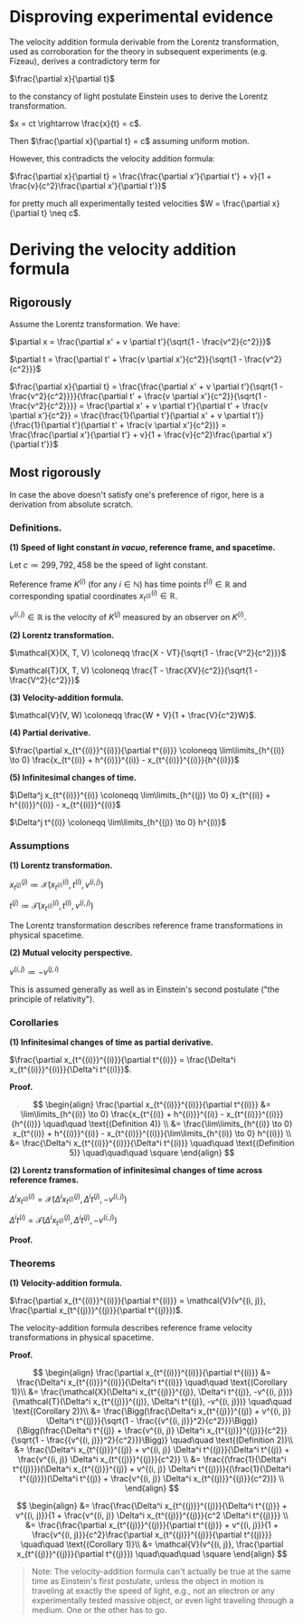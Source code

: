 # Disproving experimental evidence

The velocity addition formula derivable from the Lorentz transformation, used as corroboration for the theory in subsequent experiments (e.g. Fizeau), derives a contradictory term for

$\frac{\partial x}{\partial t}$

to the constancy of light postulate Einstein uses to derive the Lorentz transformation.

$x = ct \rightarrow \frac{x}{t} = c$.

Then $\frac{\partial x}{\partial t} = c$ assuming uniform motion.

However, this contradicts the velocity addition formula:

$\frac{\partial x}{\partial t} = \frac{\frac{\partial x'}{\partial t'} + v}{1 + \frac{v}{c^2}\frac{\partial x'}{\partial t'}}$

for pretty much all experimentally tested velocities $W = \frac{\partial x}{\partial t} \neq c$.

# Deriving the velocity addition formula

## Rigorously

Assume the Lorentz transformation. We have:

$\partial x = \frac{\partial x' + v \partial t'}{\sqrt{1 - \frac{v^2}{c^2}}}$

$\partial t = \frac{\partial t' + \frac{v \partial x'}{c^2}}{\sqrt{1 - \frac{v^2}{c^2}}}$

$\frac{\partial x}{\partial t} = \frac{\frac{\partial x' + v \partial t'}{\sqrt{1 - \frac{v^2}{c^2}}}}{\frac{\partial t' + \frac{v \partial x'}{c^2}}{\sqrt{1 - \frac{v^2}{c^2}}}} = \frac{\partial x' + v \partial t'}{\partial t' + \frac{v \partial x'}{c^2}} = \frac{\frac{1}{\partial t'}(\partial x' + v \partial t')}{\frac{1}{\partial t'}(\partial t' + \frac{v \partial x'}{c^2})} = \frac{\frac{\partial x'}{\partial t'} + v}{1 + \frac{v}{c^2}\frac{\partial x'}{\partial t'}}$

## Most rigorously

In case the above doesn't satisfy one's preference of rigor, here is a derivation from absolute scratch.

### Definitions.

**(1) Speed of light constant *in vacuo*, reference frame, and spacetime.**

Let $c \coloneqq 299,792,458$ be the speed of light constant.

Reference frame $K^{(i)}$ (for any $i \in \mathbb{N}$) has time points $t^{(i)}  \in \mathbb{R}$ and corresponding spatial coordinates $x_{t^{(i)}}^{(i)} \in \mathbb{R}$.

$v^{(i, j)} \in \mathbb{R}$ is the velocity of $K^{(j)}$ measured by an observer on $K^{(i)}$.

**(2) Lorentz transformation.**

$\mathcal{X}(X, T, V) \coloneqq \frac{X - VT}{\sqrt{1 - \frac{V^2}{c^2}}}$

$\mathcal{T}(X, T, V) \coloneqq \frac{T - \frac{XV}{c^2}}{\sqrt{1 - \frac{V^2}{c^2}}}$

**(3) Velocity-addition formula.** 

$\mathcal{V}(V, W) \coloneqq \frac{W + V}{1 + \frac{V}{c^2}W}$.

**(4) Partial derivative.**

$\frac{\partial x_{t^{(i)}}^{(i)}}{\partial t^{(i)}} \coloneqq \lim\limits_{h^{(i)} \to 0} \frac{x_{t^{(i)} + h^{(i)}}^{(i)} - x_{t^{(i)}}^{(i)}}{h^{(i)}}$

**(5) Infinitesimal changes of time.** 

<!-- $h^{(i)}, h^{(j)}$ will denote infinitesimal time increments.  -->

$\Delta^j x_{t^{(i)}}^{(i)} \coloneqq \lim\limits_{h^{(j)} \to 0} x_{t^{(i)} + h^{(i)}}^{(i)} - x_{t^{(i)}}^{(i)}$

$\Delta^j t^{(i)} \coloneqq \lim\limits_{h^{(j)} \to 0} h^{(i)}$

### Assumptions

**(1) Lorentz transformation.**

$x_{t^{(j)}}^{(j)} \coloneqq \mathcal{X}(x_{t^{(i)}}^{(i)}, t^{(i)}, v^{(i, j)})$

$t^{(j)} \coloneqq \mathcal{T}(x_{t^{(i)}}^{(i)}, t^{(i)}, v^{(i, j)})$

The Lorentz transformation describes reference frame transformations in physical spacetime.

**(2) Mutual velocity perspective.**

$v^{(i, j)} \coloneqq -v^{(j, i)}$

This is assumed generally as well as in Einstein's second postulate ("the principle of relativity").

<!--
**(3) Einstein's first postulate: The speed of light *in vacuo* across all reference frames is constant.**

$x_{t^{(i)}}^{(i)} = c t^{(i)}$

**(4)** $\frac{\partial x}{\partial t} \neq c$.

As assumed in most experimentally tested setups, e.g., Fizeau.
-->

### Corollaries

**(1) Infinitesimal changes of time as partial derivative.** 

$\frac{\partial x_{t^{(i)}}^{(i)}}{\partial t^{(i)}} = \frac{\Delta^i x_{t^{(i)}}^{(i)}}{\Delta^i t^{(i)}}$.

**Proof.**

$$
\begin{align}
  \frac{\partial x_{t^{(i)}}^{(i)}}{\partial t^{(i)}} &= \lim\limits_{h^{(i)} \to 0} \frac{x_{t^{(i)} + h^{(i)}}^{(i)} - x_{t^{(i)}}^{(i)}}{h^{(i)}} \quad\quad \text{(Definition 4)} \\
  &= \frac{\lim\limits_{h^{(i)} \to 0} x_{t^{(i)} + h^{(i)}}^{(i)} - x_{t^{(i)}}^{(i)}}{\lim\limits_{h^{(i)} \to 0} h^{(i)}} \\
  &= \frac{\Delta^i x_{t^{(i)}}^{(i)}}{\Delta^i t^{(i)}} \quad\quad \text{(Definition 5)} \quad\quad\quad \square
\end{align} 
$$ 

**(2) Lorentz transformation of infinitesimal changes of time across reference frames.**

$\Delta^i x_{t^{(i)}}^{(i)} = \mathcal{X}(\Delta^i x_{t^{(j)}}^{(j)}, \Delta^i t^{(j)}, -v^{(i, j)})$

$\Delta^i t^{(i)} = \mathcal{T}(\Delta^i x_{t^{(j)}}^{(j)}, \Delta^i t^{(j)}, -v^{(i, j)})$

<!--
$\Delta x_{t^{(i)}}^{(i)} = \frac{\Delta x_{t^{(j)}}^{(j)} + v^{(i, j)} \Delta t^{(j)}}{\sqrt{1 - \frac{{v^{(i, j)}}^2}{c^2}}}$

$\Delta t^{(i)} = \frac{\Delta t^{(j)} + \frac{v^{(i, j)} \Delta x_{t^{(j)}}^{(j)}}{c^2}}{\sqrt{1 - \frac{{v^{(i, j)}}^2}{c^2}}}$
-->

**Proof.**

<!--
$\Delta x = \lim\limits_{h \to 0} x_{t + h} - x_{t} = \frac{x_{t' + h'}' + v (t' + h')}{\sqrt{1 - \frac{v^2}{c^2}}} - \frac{x_{t'}' + v t'}{\sqrt{1 - \frac{v^2}{c^2}}} = \frac{x_{t' + h'}' - x_{t'}' + v (t' + h') - v t'}{\sqrt{1 - \frac{v^2}{c^2}}} = \frac{x_{t' + h'}' - x_{t'}' + vh'}{\sqrt{1 - \frac{v^2}{c^2}}} = \frac{\Delta x' + v \Delta t'}{\sqrt{1 - \frac{v^2}{c^2}}}$
-->

### Theorems

**(1) Velocity-addition formula.** 

$\frac{\partial x_{t^{(i)}}^{(i)}}{\partial t^{(i)}} = \mathcal{V}(v^{(i, j)}, \frac{\partial x_{t^{(j)}}^{(j)}}{\partial t^{(j)}})$.

The velocity-addition formula describes reference frame velocity transformations in physical spacetime.

**Proof.**

$$
\begin{align}
  \frac{\partial x_{t^{(i)}}^{(i)}}{\partial t^{(i)}} &= \frac{\Delta^i x_{t^{(i)}}^{(i)}}{\Delta^i t^{(i)}} \quad\quad \text{(Corollary 1)}\\
  &= \frac{\mathcal{X}(\Delta^i x_{t^{(j)}}^{(j)}, \Delta^i t^{(j)}, -v^{(i, j)})}{\mathcal{T}(\Delta^i x_{t^{(j)}}^{(j)}, \Delta^i t^{(j)}, -v^{(i, j)})} \quad\quad \text{(Corollary 2)}\\
  &= \frac{\Bigg(\frac{\Delta^i x_{t^{(j)}}^{(j)} + v^{(i, j)} \Delta^i t^{(j)}}{\sqrt{1 - \frac{{v^{(i, j)}}^2}{c^2}}}\Bigg)}{\Bigg(\frac{\Delta^i t^{(j)} + \frac{v^{(i, j)} \Delta^i x_{t^{(j)}}^{(j)}}{c^2}}{\sqrt{1 - \frac{{v^{(i, j)}}^2}{c^2}}}\Bigg)} \quad\quad \text{(Definition 2)}\\
  &= \frac{\Delta^i x_{t^{(j)}}^{(j)} + v^{(i, j)} \Delta^i t^{(j)}}{\Delta^i t^{(j)} + \frac{v^{(i, j)} \Delta^i x_{t^{(j)}}^{(j)}}{c^2}} \\
  &= \frac{(\frac{1}{\Delta^i t^{(j)}})(\Delta^i x_{t^{(j)}}^{(j)} + v^{(i, j)} \Delta^i t^{(j)})}{(\frac{1}{\Delta^i t^{(j)}})(\Delta^i t^{(j)} + \frac{v^{(i, j)} \Delta^i x_{t^{(j)}}^{(j)}}{c^2})} \\
\end{align}
$$

$$
\begin{align}
&= \frac{\frac{\Delta^i x_{t^{(j)}}^{(j)}}{\Delta^i t^{(j)}} + v^{(i, j)}}{1 + \frac{v^{(i, j)} \Delta^i x_{t^{(j)}}^{(j)}}{c^2 \Delta^i t^{(j)}}} \\
&= \frac{\frac{\partial x_{t^{(j)}}^{(j)}}{\partial t^{(j)}} + v^{(i, j)}}{1 + \frac{v^{(i, j)}}{c^2}\frac{\partial x_{t^{(j)}}^{(j)}}{\partial t^{(j)}}} \quad\quad \text{(Corollary 1)}\\
&= \mathcal{V}(v^{(i, j)}, \frac{\partial x_{t^{(j)}}^{(j)}}{\partial t^{(j)}}) \quad\quad\quad \square
\end{align}
$$

<!--
$\frac{\frac{\partial x'}{\partial t'} + v}{1 + \frac{v}{c^2}\frac{\partial x'}{\partial t'}}$

$\frac{\frac{\partial x_{t^{(j)}}^{(j)}}{\partial t^{(j)}} + v^{(i, j)}}{1 + \frac{v^{(i, j)}}{c^2}\frac{\partial x_{t^{(j)}}^{(j)}}{\partial t^{(j)}}}$

$\frac{\partial x}{\partial t} = \frac{\Delta x}{\Delta t} = \frac{\frac{\Delta x' + v \Delta t'}{\sqrt{1 - \frac{v^2}{c^2}}}}{\frac{\Delta t' + \frac{v \Delta x'}{c^2}}{\sqrt{1 - \frac{v^2}{c^2}}}} = \frac{\Delta x' + v \Delta t'}{\Delta t' + \frac{v \Delta x'}{c^2}} = \frac{\frac{1}{\Delta t'}(\Delta x' + v \Delta t')}{\frac{1}{\Delta t'}(\Delta t' + \frac{v \Delta x'}{c^2})} = \frac{\frac{\Delta x'}{\Delta t'} + v}{1 + \frac{v}{c^2}\frac{\Delta x'}{\Delta t'}} = \frac{\frac{\partial x'}{\partial t'} + v}{1 + \frac{v}{c^2}\frac{\partial x'}{\partial t'}}$ 
-->


> Note: The velocity-addition formula can't actually be true at the same time as Einstein's first postulate, unless the object in motion is traveling at exactly the speed of light, e.g., not an electron or any experimentally tested massive object, or even light traveling through a medium. One or the other has to go.
